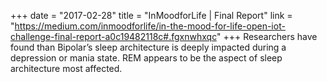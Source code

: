 +++
date = "2017-02-28"
title = "InMoodforLife | Final Report"
link = "https://medium.com/inmoodforlife/in-the-mood-for-life-open-iot-challenge-final-report-a0c19482118c#.fgxnwhxqc"
+++
Researchers have found than Bipolar’s sleep architecture is deeply impacted during a depression or mania state. REM appears to be the aspect of sleep architecture most affected.